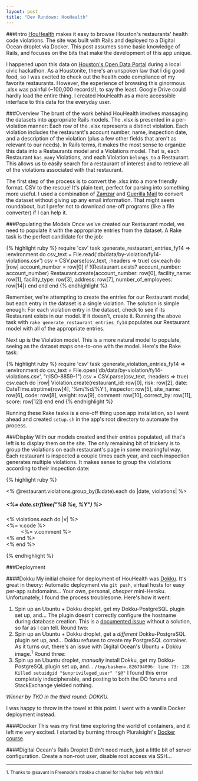 ```yaml
---
layout: post
title: "Dev Rundown: HouHealth"
---
```

###Intro
[HouHealth](http://houhealth.com) makes it easy to browse Houston's restaurants' health code violations. The site was built with Rails and deployed to a Digital Ocean droplet via Docker. This post assumes some basic knowledge of Rails, and focuses on the bits that make the development of this app unique.

I happened upon this data on [Houston's Open Data Portal](http://data.ohouston.org) during a local civic hackathon. As a Houstonite, there's an unspoken law that I dig good food, so I was excited to check out the health code compliance of my favorite restaurants. However, the experience of browsing this ginormous .xlsx was painful (~100,000 records!), to say the least. Google Drive could hardly load the entire thing. I created HouHealth as a more accessible interface to this data for the everyday user.

###Overview
The brunt of the work behind HouHealth involves massaging the datasets into appropriate Rails models. The .xlsx is presented in a per-violation manner: Each row of the .xlsx represents a distinct violation. Each violation includes the restaurant's account number, name, inspection date, and a description of the violation (plus a few other fields that aren't as relevant to our needs). In Rails terms, it makes the most sense to organize this data into a Restaurants model and a Violations model. That is, each Restaurant `has_many` Violations, and each Violation `belongs_to` a Restaurant. This allows us to easily search for a restaurant of interest and to retrieve all of the violations associated with that restaurant.

The first step of the process is to convert the .xlsx into a more friendly format. CSV to the rescue! It's plain text, perfect for parsing into something more useful. I used a combination of [Zamzar](http://www.zamzar.com/convert/xlsx-to-csv/) and [Guerilla Mail](http://guerillamail.com) to convert the dataset without giving up any email information. That might seem roundabout, but I prefer not to download one-off programs (like a file converter) if I can help it.

###Populating the Models
Once we've created our Restaurant model, we need to populate it with the appropriate entries from the dataset. A Rake task is the perfect candidate for the job:

{% highlight ruby %}
require 'csv'
task :generate_restaurant_entries_fy14 => :environment do
  csv_text = File.read('db/data/by-violation/fy14-violations.csv')
  csv = CSV.parse(csv_text, :headers => true)
  csv.each do |row|
    account_number = row[0]
    if !(Restaurant.exists? account_number: account_number)
      Restaurant.create(account_number: row[0],
                        facility_name: row[1],
                        facility_type: row[3],
                        address: row[7],
                        number_of_employees: row[14])
    end
  end
end
{% endhighlight %}

Remember, we're attempting to create the entries for our Restaurant model, but each entry in the dataset is a single violation. The solution is simple enough: For each violation entry in the dataset, check to see if its Restaurant exists in our model. If it doesn't, create it. Running the above task with `rake generate_restaurant_entries_fy14` populates our Restaurant model with all of the appropriate entries.

Next up is the Violation model. This is a more natural model to populate, seeing as the dataset maps one-to-one with the model. Here's the Rake task:

{% highlight ruby %}
require 'csv'
task :generate_violation_entries_fy14 => :environment do
  csv_text = File.open('db/data/by-violation/fy14-violations.csv', "r:ISO-8859-1")
  csv = CSV.parse(csv_text, :headers => true)
  csv.each do |row|
    Violation.create(restaurant_id: row[0],
                     risk: row[2],
                     date: DateTime.strptime(row[4], '%m/%d/%Y'),
                     inspector: row[5],
                     site_name: row[6],
                     code: row[8],
                     weight: row[9],
                     comment: row[10],
                     correct_by: row[11],
                     score: row[12])
  end
end
{% endhighlight %}

Running these Rake tasks is a one-off thing upon app installation, so I went ahead and created `setup.sh` in the app's root directory to automate the process.

###Display
With our models created and their entries populated, all that's left is to display them on the site. The only remaining bit of trickery is to group the violations on each restaurant's page in some meaningful way. Each restaurant is inspected a couple times each year, and each inspection generates multiple violations. It makes sense to group the violations according to their inspection date:

{% highlight ruby %}
<dl class="dl-horizontal">
  <% @restaurant.violations.group_by(&:date).each do |date, violations| %>
    <div class="well">
      <h5><%= date.strftime("%B %e, %Y") %></h5>
      <% violations.each do |v| %>
        <dt><%= v.code %></dt>
        <dd><%= v.comment %></dd>
      <% end %>
    </div>
  <% end %>
</dl>
{% endhighlight %}

###Deployment

####Dokku
My initial choice for deployment of HouHealth was [Dokku](https://github.com/progrium/dokku). It's great in theory: Automatic deployment via `git push`, virtual hosts for easy per-app subdomains...  Your own, personal, *cheaper* mini-Heroku. Unfortunately, I found the process troublesome. Here's how it went:

1. Spin up an Ubuntu + Dokku droplet, get my Dokku-PostgreSQL plugin set up, and... The plugin doesn't correctly configure the hostname during database creation. This is a [documented issue](https://github.com/Kloadut/dokku-pg-plugin/issues/69#issuecomment-117430565) without a solution, so far as I can tell. Round two:
2. Spin up an Ubuntu + Dokku droplet, get a *different* Dokku-PostgreSQL plugin set up, and... Dokku refuses to create my PostgreSQL container. As it turns out, there's an issue with Digital Ocean's Ubuntu + Dokku image.<sup>1</sup> Round three:
3. Spin up an Ubuntu droplet, *manually* install Dokku, get my Dokku-PostgreSQL plugin set up, and... `/tmp/bashenv.826794096: line 73: 128 Killed setuidgid "$unprivileged_user" "$@"`  I found this error completely indecipherable, and posting to both the DO forums and StackExchange yielded nothing.

*Winner by TKO in the third round: DOKKU.*

I was happy to throw in the towel at this point. I went with a vanilla Docker deployment instead.

####Docker
This was my first time exploring the world of containers, and it left me very excited. I started by burning through Pluralsight's [Docker course](http://www.pluralsight.com/courses/docker-deep-dive).

####Digital Ocean's Rails Droplet
Didn't need much, just a little bit of server configuration. Create a non-root user, disable root access via SSH...

---
<sub>1. Thanks to @savant in Freenode's #dokku channel for his/her help with this!</sub>
